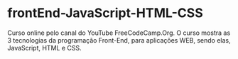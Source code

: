 # frontEnd-JavaScript-HTML-CSS
Curso online pelo canal do YouTube FreeCodeCamp.Org. O curso mostra as 3 tecnologias da programação Front-End, para aplicações WEB, sendo elas, JavaScript, HTML e CSS.

